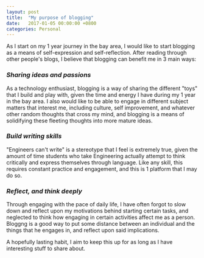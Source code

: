 ```yaml
---
layout: post
title:  "My purpose of blogging"
date:   2017-01-05 00:00:00 +0800
categories: Personal
---
```


As I start on my 1 year journey in the bay area, I would like to start blogging as a means of self-expression and self-reflection. After reading through other people's blogs, I believe that blogging can benefit me in 3 main ways:

### *Sharing ideas and passions* 
As a technology enthusiast, blogging is a way of sharing the different "toys" that I build and play with, given the time and energy I have during my 1 year in the bay area. I also would like to be able to engage in different subject matters that interest me, including culture, self improvement, and whatever other random thoughts that cross my mind, and blogging is a means of solidifying these fleeting thoughts into more mature ideas.

### *Build writing skills* 
"Engineers can't write" is a stereotype that I feel is extremely true, given the amount of time students who take Engineering actually attempt to think critically and express themselves through language. Like any skill, this requires constant practice and engagement, and this is 1 platform that I may do so.

### *Reflect, and think deeply*
Through engaging with the pace of daily life, I have often forgot to slow down and reflect upon my motivations behind starting certain tasks, and neglected to think how engaging in certain activities affect me as a person. Bloggng is a good way to put some distance between an individual and the things that he engages in, and reflect upon said implications.

A hopefully lasting habit, I aim to keep this up for as long as I have interesting stuff to share about.

